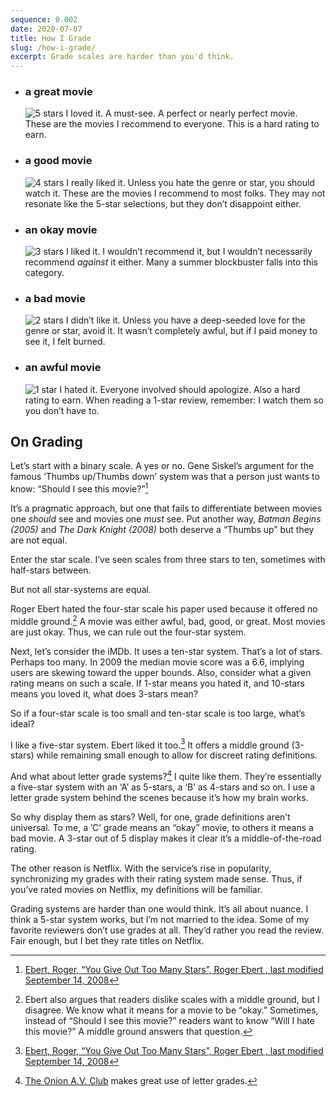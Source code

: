 ```yaml
---
sequence: 0.002
date: 2020-07-07
title: How I Grade
slug: /how-i-grade/
excerpt: Grade scales are harder than you'd think.
---
```


- ### a great movie

  ![5 stars](/svg/5-stars.svg) I loved it. A must-see. A perfect or nearly perfect movie. These are the movies I recommend to everyone. This is a hard rating to earn.

- ### a good movie

  ![4 stars](/svg/4-stars.svg) I really liked it. Unless you hate the genre or star, you should watch it. These are the movies I recommend to most folks. They may not resonate like the 5-star selections, but they don’t disappoint either.

- ### an okay movie

  ![3 stars](/svg/3-stars.svg) I liked it. I wouldn’t recommend it, but I wouldn’t necessarily recommend _against_ it either. Many a summer blockbuster falls into this category.

- ### a bad movie

  ![2 stars](/svg/2-stars.svg) I didn’t like it. Unless you have a deep-seeded love for the genre or star, avoid it. It wasn’t completely awful, but if I paid money to see it, I felt burned.

- ### an awful movie
  ![1 star](/svg/1-star.svg) I hated it. Everyone involved should apologize. Also a hard rating to earn. When reading a 1-star review, remember: I watch them so you don’t have to.

## On Grading

Let’s start with a binary scale. A yes or no. Gene Siskel’s argument for the famous ‘Thumbs up/Thumbs down’ system was that a person just wants to know: “Should I see this movie?”[^1]

It’s a pragmatic approach, but one that fails to differentiate between movies one _should_ see and movies one _must_ see. Put another way, _Batman Begins (2005)_ and _The Dark Knight (2008)_ both deserve a “Thumbs up” but they are not equal.

Enter the star scale. I’ve seen scales from three stars to ten, sometimes with half-stars between.

But not all star-systems are equal.

Roger Ebert hated the four-star scale his paper used because it offered no middle ground.[^2] A movie was either awful, bad, good, or great. Most movies are just okay. Thus, we can rule out the four-star system.

Next, let’s consider the iMDb. It uses a ten-star system. That’s a lot of stars. Perhaps too many. In 2009 the median movie score was a 6.6, implying users are skewing toward the upper bounds. Also, consider what a given rating means on such a scale. If 1-star means you hated it, and 10-stars means you loved it, what does 3-stars mean?

So if a four-star scale is too small and ten-star scale is too large, what’s ideal?

I like a five-star system. Ebert liked it too.[^1] It offers a middle ground (3-stars) while remaining small enough to allow for discreet rating definitions.

And what about letter grade systems?[^3] I quite like them. They’re essentially a five-star system with an ‘A’ as 5-stars, a ‘B’ as 4-stars and so on. I use a letter grade system behind the scenes because it’s how my brain works.

So why display them as stars? Well, for one, grade definitions aren’t universal. To me, a ’C’ grade means an “okay” movie, to others it means a bad movie. A 3-star out of 5 display makes it clear it’s a middle-of-the-road rating.

The other reason is Netflix. With the service’s rise in popularity, synchronizing my grades with their rating system made sense. Thus, if you’ve rated movies on Netflix, my definitions will be familiar.

Grading systems are harder than one would think. It’s all about nuance. I think a 5-star system works, but I’m not married to the idea. Some of my favorite reviewers don’t use grades at all. They’d rather you read the review. Fair enough, but I bet they rate titles on Netflix.

[^1]: [Ebert, Roger, “You Give Out Too Many Stars”, Roger Ebert , last modified September 14, 2008](http://www.rogerebert.com/rogers-journal/you-give-out-too-many-stars)
[^2]: Ebert also argues that readers dislike scales with a middle ground, but I disagree. We know what it means for a movie to be “okay.” Sometimes, instead of “Should I see this movie?” readers want to know “Will I hate this movie?” A middle ground answers that question.
[^3]: [The Onion A.V. Club](http://www.avclub.com/film/) makes great use of letter grades.
